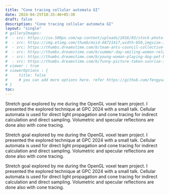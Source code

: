 ```yaml
---
title: "Cone tracing cellular automata GI"
date: 2024-04-25T18:35:46+05:30
draft: false
description: "Cone tracing cellular automata GI"
layout: "single"
# galleryImages:
#  - src: https://iso.500px.com/wp-content/uploads/2016/03/stock-photo-142984111-1500x1000.jpg
#  - src: https://img.etimg.com/thumb/msid-68721417,width-650,imgsize-1016106,,resizemode-4,quality-100/nature1_gettyimages.jpg
#  - src: https://thumbs.dreamstime.com/b/team-ants-council-collective-decision-work-17037482.jpg
#  - src: https://thumbs.dreamstime.com/b/summer-day-smiling-women-relax-wearing-red-dress-fashion-standing-wooden-bridge-over-sea-blue-sky-background-summer-107411998.jpg
#  - src: https://thumbs.dreamstime.com/b/young-woman-playing-dog-pet-beach-sunrise-sunset-girl-dog-having-fun-seasid-seaside-cute-neglected-stay-66480218.jpg
#  - src: https://thumbs.dreamstime.com/b/funny-picture-taken-sunrise-frozen-lake-perspective-rider-retro-bicycle-sunrise-personal-211066044.jpg 
# viewer : true
# viewerOptions : {
#     title: false
#     # you can add more options here. refer https://github.com/fengyuanchen/viewerjs?tab=readme-ov-file#options
# }
toc: 
---
```


Stretch goal explored by me during the OpenGL voxel team project. I presented the explored technique at GPC 2024 with a small talk. Cellular automata is used for direct light propagation and cone tracing for indirect calculation and direct sampling. Volumetric and specular reflections are done also with cone tracing.


Stretch goal explored by me during the OpenGL voxel team project. I presented the explored technique at GPC 2024 with a small talk. Cellular automata is used for direct light propagation and cone tracing for indirect calculation and direct sampling. Volumetric and specular reflections are done also with cone tracing.


Stretch goal explored by me during the OpenGL voxel team project. I presented the explored technique at GPC 2024 with a small talk. Cellular automata is used for direct light propagation and cone tracing for indirect calculation and direct sampling. Volumetric and specular reflections are done also with cone tracing.
